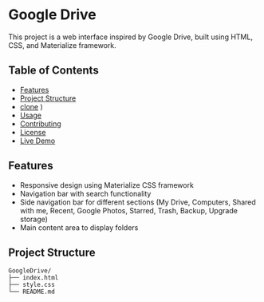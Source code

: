 # Google Drive

This project is a web interface inspired by Google Drive, built using HTML, CSS, and Materialize framework.

## Table of Contents
- [Features](#features)
- [Project Structure](#project-structure)
- [clone](https://github.com/JalajBaghwala/GoogleDrive.git)
)
- [Usage](#usage)
- [Contributing](#contributing)
- [License](#license)
- [Live Demo](https://jalajbaghwala.github.io/Google_Drive/)

## Features
- Responsive design using Materialize CSS framework
- Navigation bar with search functionality
- Side navigation bar for different sections (My Drive, Computers, Shared with me, Recent, Google Photos, Starred, Trash, Backup, Upgrade storage)
- Main content area to display folders

## Project Structure
```plaintext
GoogleDrive/
├── index.html
├── style.css
└── README.md


